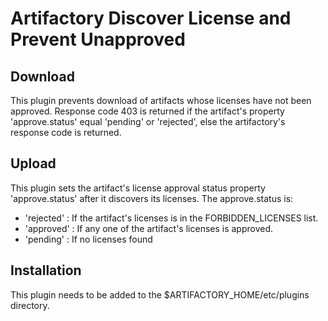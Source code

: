 Artifactory Discover License and Prevent Unapproved 
===================================================

Download
--------
This plugin prevents download of artifacts whose licenses have not been approved.  Response code 403 is returned if the
artifact's property 'approve.status' equal 'pending' or 'rejected', else the artifactory's response code is returned.  

Upload 
------
This plugin sets the artifact's license approval status property 'approve.status' after it discovers its licenses.  The approve.status is:

- 'rejected' : If the artifact's licenses is in the FORBIDDEN_LICENSES list.
- 'approved' : If any one of the artifact's licenses is approved.  
- 'pending'  : If no licenses found

Installation 
------------
This plugin needs to be added to the $ARTIFACTORY_HOME/etc/plugins directory.


